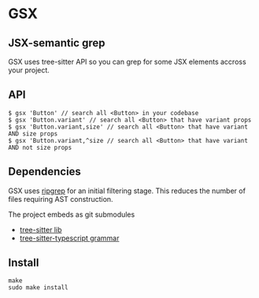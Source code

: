 # GSX

## JSX-semantic grep

GSX uses tree-sitter API so you can grep for some JSX elements accross
your project.

## API

```console
$ gsx 'Button' // search all <Button> in your codebase
$ gsx 'Button.variant' // search all <Button> that have variant props
$ gsx 'Button.variant,size' // search all <Button> that have variant AND size props
$ gsx 'Button.variant,^size // search all <Button> that have variant AND not size props
```

## Dependencies

GSX uses [ripgrep](https://github.com/BurntSushi/ripgrep) for an
initial filtering stage. This reduces the number of files requiring
AST construction.

The project embeds as git submodules 
- [tree-sitter lib](https://github.com/tree-sitter/tree-sitter)
- [tree-sitter-typescript grammar](https://github.com/tree-sitter/tree-sitter-typescript)


## Install

```console
make
sudo make install
```
